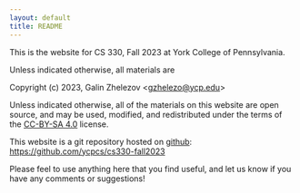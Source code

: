 ```yaml
---
layout: default
title: README
---
```


This is the website for CS 330, Fall 2023 at York College of
Pennsylvania.

Unless indicated otherwise, all materials are

Copyright (c) 2023, Galin Zhelezov &lt;<gzhelezo@ycp.edu>&gt;

Unless indicated otherwise, all of the materials on this website
are open source, and may be used, modified, and redistributed
under the terms of the [CC-BY-SA 4.0](http://creativecommons.org/licenses/by-sa/4.0/) license.

This website is a git repository hosted on [github](https://github.com): <https://github.com/ycpcs/cs330-fall2023>

Please feel to use anything here that you find useful,
and let us know if you have any comments or suggestions!
